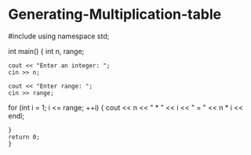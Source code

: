 # Generating-Multiplication-table
#include <iostream>
using namespace std;

int main()
{
    int n, range;

    cout << "Enter an integer: ";
    cin >> n;

    cout << "Enter range: ";
    cin >> range;
   for (int i = 1; i <= range; ++i) {
        cout << n << " * " << i << " = " << n * i << endl;
    
    }
    return 0;
    }
